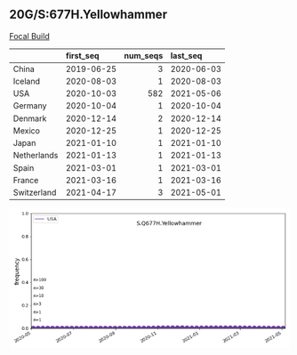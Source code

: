 

## 20G/S:677H.Yellowhammer
[Focal Build](https://nextstrain.org/groups/neherlab/ncov/S.Q677H.Yellowhammer?c=gt-S_677&f_country=USA)

|             | first_seq   |   num_seqs | last_seq   |
|:------------|:------------|-----------:|:-----------|
| China       | 2019-06-25  |          3 | 2020-06-03 |
| Iceland     | 2020-08-03  |          1 | 2020-08-03 |
| USA         | 2020-10-03  |        582 | 2021-05-06 |
| Germany     | 2020-10-04  |          1 | 2020-10-04 |
| Denmark     | 2020-12-14  |          2 | 2020-12-14 |
| Mexico      | 2020-12-25  |          1 | 2020-12-25 |
| Japan       | 2021-01-10  |          1 | 2021-01-10 |
| Netherlands | 2021-01-13  |          1 | 2021-01-13 |
| Spain       | 2021-03-01  |          1 | 2021-03-01 |
| France      | 2021-03-16  |          1 | 2021-03-16 |
| Switzerland | 2021-04-17  |          3 | 2021-05-01 |

![Overall trends S.Q677H.Yellowhammer](/overall_trends_figures/overall_trends_S.Q677H.Yellowhammer.png)